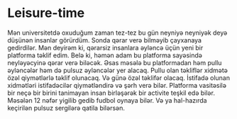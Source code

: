 # Leisure-time

Mən universitetdə oxuduğum zaman tez-tez bu gün neyniyə neyniyək deyə düşünən insanlar görürdüm. Sonda qərar verə bilməyib çayxanaya gedirdilər.
Mən deyirəm ki, qərarsiz insanlara əyləncə üçün yeni bir platforma təklif edim. Belə ki, həmən adam bu platforma sayəsində neyləyəcyinə qərar
verə biləcək. Əsas məsələ bu platformadan həm pullu əyləncələr həm də pulsuz əyləncələr yer alacaq.
  Pullu olan təkliflər xidmətə özəl qiymətlərlə təklif olunacaq. Və günə özəl təklifər olacaq. İstifadə olunan xidmətləri istifadəcilər
qiymətləndirə və şərh verə bilər. Platforma vasitəsilə bir neçə bir birini tanimayan insan birləşərək bir activite teşkil edə bilər. Məsələn
12 nəfər yigilib gedib fudbol oynaya bilər. Və ya hal-hazırda keçirilən pulsuz sergilərə qatila bilərsən.

